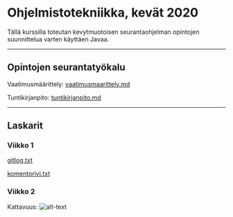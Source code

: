 # Ohjelmistotekniikka, kevät 2020
Tällä kurssilla toteutan kevytmuotoisen seurantaohjelman opintojen suunnittelua varten käyttäen Javaa.


--------------

## Opintojen seurantatyökalu

Vaatimusmäärittely: [vaatimusmaarittely.md](https://github.com/tikibeni/ot-harjoitustyo/blob/master/dokumentointi/vaatimusmaarittely.md)

Tuntikirjanpito: [tuntikirjanpito.md](https://github.com/tikibeni/ot-harjoitustyo/blob/master/dokumentointi/tuntikirjanpito.md)

---------------
## Laskarit

### Viikko 1

[gitlog.txt](https://github.com/tikibeni/ot-harjoitustyo/blob/master/laskarit/viikko1/gitlog.txt)

[komentorivi.txt](https://github.com/tikibeni/ot-harjoitustyo/blob/master/laskarit/viikko1/komentorivi.txt)

### Viikko 2

Kattavuus:
![alt-text](https://github.com/tikibeni/ot-harjoitustyo/blob/master/laskarit/viikko2/kattavuus.png "Kattavuus")
